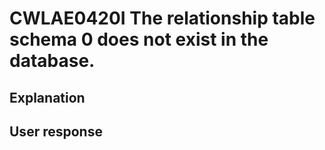 # CWLAE0420I The relationship table schema 0 does not exist in the database.

## Explanation

## User response